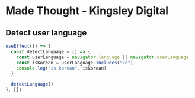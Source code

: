 # Made Thought - Kingsley Digital

## Detect user language

```jsx
useEffect(() => {
  const detectLanguage = () => {
    const userLanguage = navigator.language || navigator.userLanguage
    const isKorean = userLanguage.includes("ko")
    console.log("is korean", isKorean)
  }

  detectLanguage()
}, [])
```

